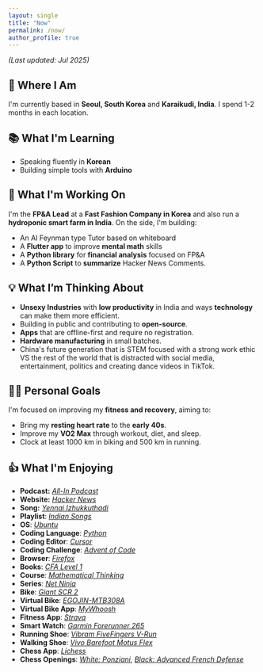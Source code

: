 ```yaml
---
layout: single
title: "Now"
permalink: /now/
author_profile: true
---
```

 
*(Last updated: Jul 2025)*  

## 📍 Where I Am  
I'm currently based in **Seoul, South Korea** and **Karaikudi, India**. I spend 1-2 months in each location. 

## 📚 What I'm Learning  
- Speaking fluently in **Korean**  
- Building simple tools with **Arduino**  

## 💼 What I'm Working On  
I'm the **FP&A Lead** at a **Fast Fashion Company in Korea** and also run a **hydroponic smart farm in India**. On the side, I'm building:  
- An AI Feynman type Tutor based on whiteboard  
- A **Flutter app** to improve **mental math** skills  
- A **Python library** for **financial analysis** focused on FP&A  
- A **Python Script** to **summarize** Hacker News Comments. 

## 💡 What I’m Thinking About  
- **Unsexy Industries** with **low productivity** in India and ways **technology** can make them more efficient.  
- Building in public and contributing to **open-source**.  
- **Apps** that are offline-first and require no registration.  
- **Hardware manufacturing** in small batches.  
- China's future generation that is STEM focused with a strong work ethic VS the rest of the world that is distracted with social media, entertainment, politics and creating dance videos in TikTok.  

## 🏋️‍♂️ Personal Goals  
I'm focused on improving my **fitness and recovery**, aiming to:  
- Bring my **resting heart rate** to the **early 40s**.  
- Improve my **VO2 Max** through workout, diet, and sleep.  
- Clock at least 1000 km in biking and 500 km in running.  

## 👍 What I'm Enjoying  
- **Podcast:** [*All-In Podcast*](https://allin.com/)  
- **Website:** [*Hacker News*](https://news.ycombinator.com/)  
- **Song:** [*Yennai Izhukkuthadi*](https://www.youtube.com/watch?v=Hho8U12gf1Y)
- **Playlist**: [*Indian Songs*](https://open.spotify.com/playlist/0KSHIa5MHOjdqA8vB8b1oz?si=8qRxlcaJTmGf9cTAkCD02g)
- **OS**: [*Ubuntu*](https://ubuntu.com/)
- **Coding Language**: [*Python*](https://www.python.org/)
- **Coding Editor**: [*Cursor*](https://www.cursor.com/)
- **Coding Challenge**: [*Advent of Code*](https://adventofcode.com/)
- **Browser**: [*Firefox*](https://www.mozilla.org/en-US/firefox/new/)
- **Books**: [*CFA Level 1*](https://www.cfainstitute.org/en/programs/cfa/curriculum/books)
- **Course**: [*Mathematical Thinking*](https://www.coursera.org/learn/mathematical-thinking)
- **Series**: [*Net Ninja*](https://www.youtube.com/watch?v=j_rCDc_X-k8&list=PL4cUxeGkcC9giLVXCHSQmWqlHc9BLXdVx)
- **Bike**: [*Giant SCR 2*](https://www.giant-bicycles.com/kr/scr-2-2022)
- **Virtual Bike**: [*EGOJIN-MTB308A*](https://www.egojin.com/product/detail.html?product_no=5921&cate_no=4&display_group=1)
- **Virtual Bike App**: [*MyWhoosh*](https://www.mywhoosh.com/)
- **Fitness App**: [*Strava*](https://www.strava.com/)
- **Smart Watch**: [*Garmin Forerunner 265*](https://www.garmin.com/en-US/p/886785)
- **Running Shoe**: [*Vibram FiveFingers V-Run*](https://www.vibram.com/us/shop/fivefingers/men/v-run-mens/M31_2_BlackYellow.html)
- **Walking Shoe**: [*Vivo Barefoot Motus Flex*](https://www.vivobarefoot.com/rw/motus-flex-mens?colour=Obsidian)
- **Chess App**: [*Lichess*](https://lichess.org/)
- **Chess Openings**: [*White: Ponziani*](https://en.wikipedia.org/wiki/Ponziani_Opening), [*Black: Advanced French Defense*](https://en.wikipedia.org/wiki/French_Defence#Advance_Variation:_3.e5)
